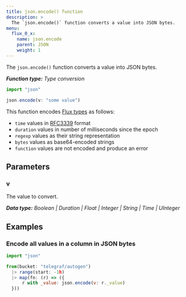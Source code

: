 ```yaml
---
title: json.encode() function
description: >
  The `json.encode()` function converts a value into JSON bytes.
menu:
  flux_0_x:
    name: json.encode
    parent: JSON
    weight: 1
---
```


The `json.encode()` function converts a value into JSON bytes.

_**Function type:** Type conversion_

```js
import "json"

json.encode(v: "some value")
```

This function encodes [Flux types](/flux/v0.x/language/types/) as follows:

- `time` values in [RFC3339](https://tools.ietf.org/html/rfc3339) format
- `duration` values in number of milliseconds since the epoch
- `regexp` values as their string representation
- `bytes` values as base64-encoded strings
- `function` values are not encoded and produce an error

## Parameters

### v
The value to convert.

_**Data type:** Boolean | Duration | Float | Integer | String | Time | UInteger_

## Examples

### Encode all values in a column in JSON bytes
```js
import "json"

from(bucket: "telegraf/autogen")
  |> range(start: -1h)
  |> map(fn: (r) => ({
      r with _value: json.encode(v: r._value)
  }))
```
